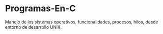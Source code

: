 # Programas-En-C
Manejo de los sistemas operativos, funcionalidades, procesos, hilos, desde entorno de desarrollo UNIX.
